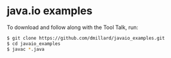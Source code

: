 java.io examples
================

To download and follow along with the Tool Talk, run:

```bash
$ git clone https://github.com/dmillard/javaio_examples.git
$ cd javaio_examples
$ javac *.java
```
